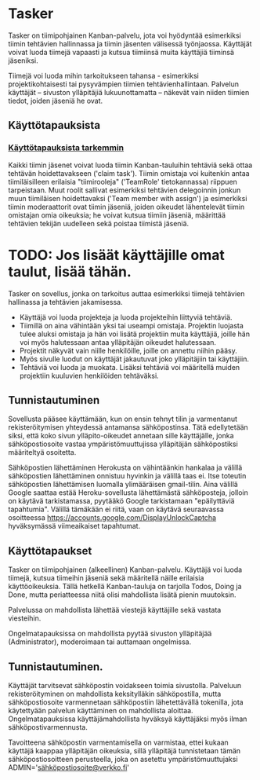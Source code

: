 # Tasker

Tasker on tiimipohjainen Kanban-palvelu, jota voi hyödyntää esimerkiksi tiimin tehtävien hallinnassa ja tiimin jäsenten välisessä työnjaossa. Käyttäjät voivat luoda tiimejä vapaasti ja kutsua tiimiinsä muita käyttäjiä tiiminsä jäseniksi. 

Tiimejä voi luoda mihin tarkoitukseen tahansa - esimerkiksi projektikohtaisesti tai pysyvämpien tiimien tehtävienhallintaan. Palvelun käyttäjät – sivuston ylläpitäjiä lukuunottamatta – näkevät vain niiden tiimien tiedot, joiden jäseniä he ovat.

## Käyttötapauksista

### [Käyttötapauksista tarkemmin](docs/käyttötapaukset.md)

Kaikki tiimin jäsenet voivat luoda tiimin Kanban-tauluihin tehtäviä sekä ottaa tehtävän hoidettavakseen ('claim task'). Tiimin omistaja voi kuitenkin antaa tiimiläisilleen erilaisia "tiimirooleja" ('TeamRole' tietokannassa) riippuen tarpeistaan. Muut roolit sallivat esimerkiksi tehtävien delegoinnin jonkun muun tiimiläisen hoidettavaksi ('Team member with assign') ja esimerkiksi tiimin moderaattorit ovat tiimin jäseniä, joiden oikeudet lähentelevät tiimin omistajan omia oikeuksia; he voivat kutsua tiimiin jäseniä, määrittää tehtävien tekijän uudelleen sekä poistaa tiimistä jäseniä.

# TODO: Jos lisäät käyttäjille omat taulut, lisää tähän.

Tasker on sovellus, jonka on tarkoitus auttaa esimerkiksi tiimejä tehtävien hallinassa ja tehtävien jakamisessa.

* Käyttäjä voi luoda projekteja ja luoda projekteihin liittyviä tehtäviä.
* Tiimillä on aina vähintään yksi tai useampi omistaja. Projektin luojasta tulee aluksi omistaja ja hän voi lisätä projektiin muita käyttäjiä, joille hän voi myös halutessaan antaa ylläpitäjän oikeudet halutessaan.
* Projektit näkyvät vain niille henkilöille, joille on annettu niihin pääsy.
* Myös sivulle luodut on käyttäjät jakautuvat joko ylläpitäjiin tai käyttäjiin.
* Tehtäviä voi luoda ja muokata. Lisäksi tehtäviä voi määritellä muiden projektiin kuuluvien henkilöiden tehtäväksi.


## Tunnistautuminen

Sovellusta pääsee käyttämään, kun on ensin tehnyt tilin ja varmentanut rekisteröitymisen yhteydessä antamansa sähköpostinsa. Tätä edellytetään siksi, että koko sivun ylläpito-oikeudet annetaan sille käyttäjälle, jonka sähköpostiosoite vastaa ympäristömuuttujissa ylläpitäjän sähköpostiksi määriteltyä osoitetta.

Sähköpostien lähettäminen Herokusta on vähintäänkin hankalaa ja välillä sähköpostien lähettäminen onnistuu hyvinkin ja välillä taas ei. Itse toteutin sähköpostien lähettämisen luomalla ylimääräisen gmail-tilin. Aina välillä Google saattaa estää Heroku-sovellusta lähettämästä sähköposteja, jolloin on käytävä tarkistamassa, pyytääkö Google tarkistamaan "epäilyttäviä tapahtumia". Välillä tämäkään ei riitä, vaan on käytävä seuraavassa osoitteessa https://accounts.google.com/DisplayUnlockCaptcha hyväksymässä viimeaikaiset tapahtumat.

## Käyttötapaukset

Tasker on tiimipohjainen (alkeellinen) Kanban-palvelu. Käyttäjä voi luoda tiimejä, kutsua tiimeihin jäseniä sekä määritellä näille erilaisia käyttöoikeuksia. Tällä hetkellä Kanban-tauluja on tarjolla Todos, Doing ja Done, mutta periatteessa niitä olisi mahdollista lisätä pienin muutoksin.

Palvelussa on mahdollista lähettää viestejä käyttäjille sekä vastata viesteihin.

Ongelmatapauksissa on mahdollista pyytää sivuston ylläpitäjää (Administrator), moderoimaan tai auttamaan ongelmissa. 

## Tunnistautuminen.

Käyttäjät tarvitsevat sähköpostin voidakseen toimia sivustolla. Palveluun rekisteröityminen on mahdollista keksitylläkin sähköpostilla, mutta sähköpostiosoite varmennetaan sähköpostiin lähetettävällä tokenilla, jota käytettyään palvelun käyttäminen on mahdollista aloittaa. Ongelmatapauksissa käyttäjämahdollista hyväksyä käyttäjäksi myös ilman sähköpostivarmennusta.

Tavoitteena sähköpostin varmentamisella on varmistaa, ettei kukaan käyttäjä kaappaa ylläpitäjän oikeuksia, sillä ylläpitäjä tunnistetaan tämän sähköpostiosoitteen perusteella, joka on asetettu ympäristömuuttujaksi ADMIN='sähköpostiosoite@verkko.fi'
